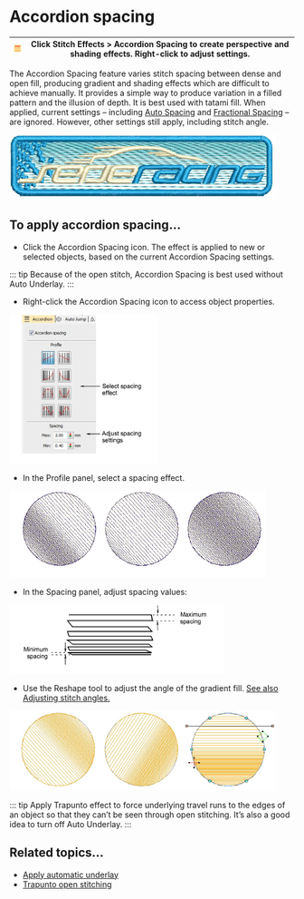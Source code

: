 # Accordion spacing

| ![AccordionSpacing00113.png](assets/AccordionSpacing00113.png) | Click Stitch Effects > Accordion Spacing to create perspective and shading effects. Right-click to adjust settings. |
| -------------------------------------------------------------- | ------------------------------------------------------------------------------------------------------------------- |

The Accordion Spacing feature varies stitch spacing between dense and open fill, producing gradient and shading effects which are difficult to achieve manually. It provides a simple way to produce variation in a filled pattern and the illusion of depth. It is best used with tatami fill. When applied, current settings – including [Auto Spacing](../../glossary/glossary) and [Fractional Spacing](../../glossary/glossary) – are ignored. However, other settings still apply, including stitch angle.

![AccordionSpacingSample.png](assets/AccordionSpacingSample.png)

## To apply accordion spacing...

- Click the Accordion Spacing icon. The effect is applied to new or selected objects, based on the current Accordion Spacing settings.

::: tip
Because of the open stitch, Accordion Spacing is best used without Auto Underlay.
:::

- Right-click the Accordion Spacing icon to access object properties.

![specialty00116.png](assets/specialty00116.png)

- In the Profile panel, select a spacing effect.

![AccordionSpacingProfiles.png](assets/AccordionSpacingProfiles.png)

- In the Spacing panel, adjust spacing values:

![specialty00119.png](assets/specialty00119.png)

- Use the Reshape tool to adjust the angle of the gradient fill. [See also Adjusting stitch angles.](../../Quality/quality/Adjusting_stitch_angles)

![AccordionSpacingStitchAngles.png](assets/AccordionSpacingStitchAngles.png)

::: tip
Apply Trapunto effect to force underlying travel runs to the edges of an object so that they can’t be seen through open stitching. It’s also a good idea to turn off Auto Underlay.
:::

## Related topics...

- [Apply automatic underlay](../../Quality/underlays/Apply_automatic_underlay)
- [Trapunto open stitching](Trapunto_open_stitching)
